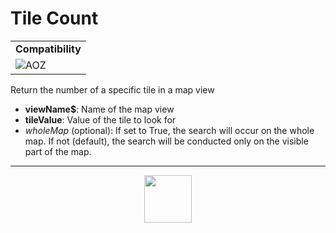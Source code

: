 # Tile Count
<table><tr><td colspan="2"><b>Compatibility</b></td></tr><tr><td><img src="https://drive.google.com/uc?export=view&id=1NbXQFq8_hw18wZSmQiAaH8PEkx0iN0ue" valign="center" all="AOZ" title="AOZ" /></td></tr></table>

Return the number of a specific tile in a map view
- **viewName&dollar;**: Name of the map view
- **tileValue**: Value of the tile to look for
- _wholeMap_ (optional): If set to True, the search will occur on the whole map. If not (default), the search will be conducted only on the visible part of the map.
---
<p align="center"><img valign="middle" width="76px" src="https://drive.google.com/uc?export=view&id=1c2KO0LJpvMS9X9CAGV6dOfciR7OWhdKA" /></p>